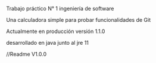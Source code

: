 Trabajo práctico N° 1 ingeniería de software

Una calculadora simple para probar funcionalidades de Git

Actualmente en producción versión 1.1.0

desarrollado en java junto al jre 11


//Readme V1.0.0
